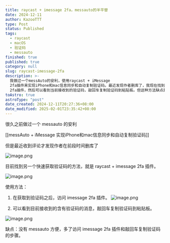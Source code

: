 ```yaml
---
title: raycast + imessage 2fa，messauto的半平替
date: 2024-12-11
author: KazooTTT
type: Post
status: Published
tags:
  - raycast
  - macOS
  - 验证码
  - messauto
finished: true
published: true
category: null
slug: raycast-imessage-2fa
description: >-
  我做过一个messAuto的安利，使用raycast + iMessage
  2fa插件来实现iPhone和mac信息同步和自动复制验证码。最近发现作者删库了，我现在找到了一种快速获取验证码的方法。使用方法是在获取到验证码之后访问iMessage
  2fa插件，然后可以看到当前接收到的验证码，敲回车复制验证码到粘贴板。但这种方法缺点是没有messAuto方便，多了额外的步骤。
toAstro: true
astroType: "post"
date_created: 2024-12-11T20:27:36+08:00
date_modified: 2025-02-01T23:35:42+08:00
---
```


很久之前做过一个 messauto 的安利

[[messAuto + iMessage 实现iPhone和mac信息同步和自动复制验证码]]

但是最近收到评论才发现作者在前段时间删库了

![image.png](https://pictures.kazoottt.top/2024/12/20241211-20241211203702.png)

目前找到另一个快速获取验证码的方法，就是 raycast + imessage 2fa 插件。

![image.png](https://pictures.kazoottt.top/2024/12/20241211-20241211203735.png)

使用方法：

1. 在获取到验证码之后，访问 imessage 2fa 插件。
   ![image.png](https://pictures.kazoottt.top/2024/12/20241211-20241211204526.png)

2. 可以看到目前接收到的含有验证码的消息，敲回车复制验证码到粘贴板。

![image.png](https://pictures.kazoottt.top/2024/12/20241211-20241211204132.png)

缺点：没有 messauto 方便，多了访问 imessage 2fa 插件和敲回车复制验证码的步骤。
